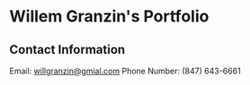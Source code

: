 # Willem Granzin's Portfolio
## Contact Information
Email: willgranzin@gmial.com
Phone Number: (847) 643-6661
